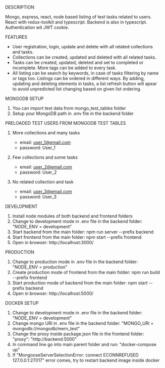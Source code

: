 DESCRIPTION

Mongo, express, react, node based listing of test tasks related to users. React with redux-toolkit and typescript. Backend is also in typescript. Authentication wit JWT cookie.

FEATURES

- User registration, login, update and delete with all related collections and tasks.
- Collections can be created, updated and deleted with all related tasks.
- Tasks can be created, updated, deleted and set to completed or incomplete. More tags can be added to every task.
- All listing can be search by keywords, in case of tasks filtering by name or tags too. Listings can be ordered in different ways. By adding, updating and deleting elements in tasks, a list refresh button will apear to avoid unpredicted list changing based on given list ordering.

MONGODB SETUP

1. You can import test data from mongo_test_tables folder
2. Setup your MongoDB path in .env file in the backend folder

PRELOADED TEST USERS FROM MONGODB TEST TABLES

1. More collections and many tasks

   - email: user_1@email.com
   - password: User_1

2. Few collections and some tasks

   - email: user_2@email.com
   - password: User_2

3. No related collection and task

   - email: user_3@email.com
   - password: User_3

DEVELOPMENT

1. Install node modules of both backend and frontend folders
2. Change to development mode in .env file in the backend folder: "NODE_ENV = development"
3. Start backend from the main folder: npm run server --prefix backend
4. Start frontend from the main folder: npm start --prefix frontend
5. Open in browser: http://localhost:3000/

PRODUCTION

1. Change to production mode in .env file in the backend folder: "NODE_ENV = production"
2. Create production mode of frontend from the main folder: npm run build --prefix frontend
3. Start production mode of backend from the main folder: npm start --prefix backend
4. Open in browser: http://localhost:5000/

DOCKER SETUP

1. Change to development mode in .env file in the backend folder: "NODE_ENV = development"
2. Change mongo URI in .env file in the backend folder: "MONGO_URI = mongodb://mongodb/mern_test"
3. Change the proxy inside package.json file in the frontend folder: "proxy": "http://backend:5000"
4. In command line go into main parent folder and run: "docker-compose up"
5. If "MongooseServerSelectionError: connect ECONNREFUSED 127.0.0.1:27017" error comes, try to restart backend image inside docker
